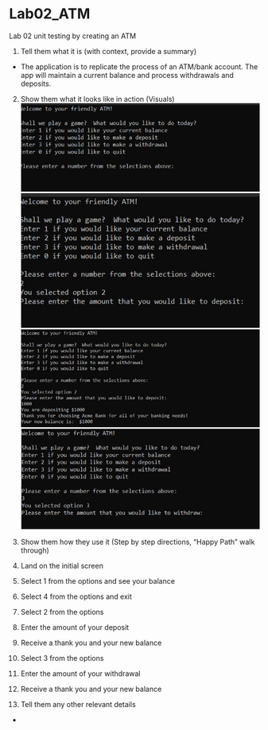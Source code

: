 # Lab02_ATM
Lab 02 unit testing by creating an ATM

1. Tell them what it is (with context, provide a summary)
  -  The application is to replicate the process of an ATM/bank account.  The app will maintain a current balance and process withdrawals and deposits.
2. Show them what it looks like in action (Visuals)
 ![Initial Screen](images/initialScreen.jpg)
 ![Deposit Screen](images/depositScreen.jpg)
 ![Deposit Detail Screen](images/depositBalScreen.jpg)
 ![Withdrawal Screen](images/withdrawScreen.jpg)

3. Show them how they use it (Step by step directions, “Happy Path” walk through)
  1.  Land on the initial screen
  2.  Select 1 from the options and see your balance
  3.  Select 4 from the options and exit
  4.  Select 2 from the options
  5.  Enter the amount of your deposit
  6.  Receive a thank you and your new balance

  1.  Select 3 from the options
  2.  Enter the amount of your withdrawal
  3.  Receive a thank you and your new balance

4. Tell them any other relevant details
  -  
